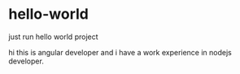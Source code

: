 # hello-world
just run hello world project
 
 hi this is angular developer and i have a work experience 
 in nodejs developer.
